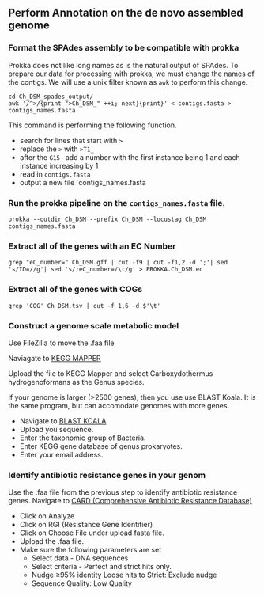 ## Perform Annotation on the de novo assembled genome
### Format the SPAdes assembly to be compatible with prokka
Prokka does not like long names as is the natural output of SPAdes.  To prepare our data for processing with prokka, we must change the names of the contigs.  We will use a unix filter known as `awk` to perform this change.
```{BASH}
cd Ch_DSM_spades_output/
awk '/^>/{print ">Ch_DSM_" ++i; next}{print}' < contigs.fasta > contigs_names.fasta
```
This command is performing the following function.
-  search for lines that start with `>`
-  replace the `>` with `>T1_`
-  after the `G15_` add a number with the first instance being 1 and each instance increasing by 1
-  read in `contigs.fasta`
-  output a new file `contigs_names.fasta

### Run the prokka pipeline on the `contigs_names.fasta` file.
```{BASH}
prokka --outdir Ch_DSM --prefix Ch_DSM --locustag Ch_DSM contigs_names.fasta
```

### Extract all of the genes with an EC Number
```{BASH}
grep "eC_number=" Ch_DSM.gff | cut -f9 | cut -f1,2 -d ';'| sed 's/ID=//g'| sed 's/;eC_number=/\t/g' > PROKKA.Ch_DSM.ec
```
### Extract all of the genes with COGs
```{BASH}
grep 'COG' Ch_DSM.tsv | cut -f 1,6 -d $'\t'
```

### Construct a genome scale metabolic model

Use FileZilla to move the .faa file

Naviagate to [KEGG MAPPER](https://www.kegg.jp/kegg/tool/annotate_sequence.html)

Upload the file to KEGG Mapper and select Carboxydothermus hydrogenoformans as the Genus species.

If your genome is larger (>2500 genes), then you use use BLAST Koala.  It is the same program, but can accomodate genomes with more genes.

- Navigate to [BLAST KOALA](https://www.kegg.jp/blastkoala/)
- Upload you sequence.
- Enter the taxonomic group of Bacteria.
- Enter KEGG gene database of genus prokaryotes.
- Enter your email address.

### Identify antibiotic resistance genes in your genom

Use the .faa file from the previous step to identify antibiotic resistance genes.
Navigate to [CARD (Comprehensive Antibiotic Resistance Database)](https://card.mcmaster.ca/)
- Click on Analyze
- Click on RGI (Resistance Gene Identifier)
- Click on Choose File under upload fasta file.
- Upload the .faa file.
- Make sure the following parameters are set
     - Select data - DNA sequences
     - Select criteria - Perfect and strict hits only.
     - Nudge ≥95% identity Loose hits to Strict: Exclude nudge
     - Sequence Quality: Low Quality 
